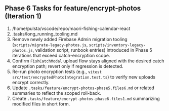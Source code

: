 ## Phase 6 Tasks for feature/encrypt-photos (Iteration 1)

1. /home/pulsta/vscode/repo/maori-fishing-calendar-react
2. .tasks/long_running_tooling.md
3. Remove newly added Firebase Admin migration tooling (`scripts/migrate-legacy-photos.js`, `scripts/inventory-legacy-photos.js`, validation script, runbook entries) introduced in Phase 5 iterations that exceed catch-encryption scope.
4. Confirm `FishCatchModal` upload flow stays aligned with the desired catch encryption path; revert only if regression is detected.
5. Re-run photo encryption tests (e.g., `vitest src/test/encryptedPhotoIntegration.test.ts`) to verify new uploads encrypt correctly.
6. Update `.tasks/feature/encrypt-photos-phase5.files6.md` or related summaries to reflect the scoped roll-back.
7. Create `.tasks/feature/encrypt-photos-phase6.files1.md` summarizing modified files in short form.
